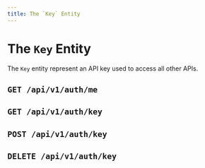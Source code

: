 ```yaml
---
title: The `Key` Entity
---
```

# The `Key` Entity
The `Key` entity represent an API key used to access all other APIs.

## `GET /api/v1/auth/me`
## `GET /api/v1/auth/key`
## `POST /api/v1/auth/key`
## `DELETE /api/v1/auth/key`  
